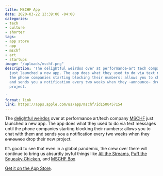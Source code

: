 ```yaml
---
title: MSCHF App
date: 2020-03-22 13:39:00 -04:00
categories:
- tech
- culture
- shorter
tags:
- app store
- app
- mschf
- art
- startups
image: "/uploads/mschf.png"
description: 'The delightful weirdos over at performance-art tech company [MSCHF](https://mschf.xyz)
  just launched a new app. The app does what they used to do via text messages until
  the phone companies starting blocking their numbers: allows you to chat with them
  and sends you a notification every two weeks when they ~announce~ drop their new
  project.

'
format: link
link: https://apps.apple.com/us/app/mschf/id1500457154
---
```


The [delightful weirdos](https://www.nytimes.com/2020/01/30/style/millennial-entrepreneur-startups.html) over at performance art/tech company [MSCHF](https://mschf.xyz) just launched a new app. The app does what they used to do via text messages until the phone companies starting blocking their numbers: allows you to chat with them and sends you a notification every two weeks when they <strike>announce</strike> drop their new project.

It’s good to see that even in a global pandemic, the crew over there will continue to bring us absurdly joyful things like [All the Streams](https://allthestreams.fm), [Puff the Squeaky Chicken](https://buypuff.co/), and [MSCHF Box](https://mschfbox.com/).

[Get it on the App Store](https://apps.apple.com/us/app/mschf/id1500457154).